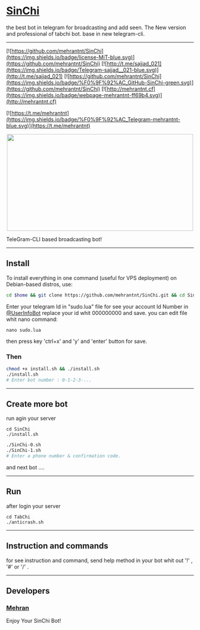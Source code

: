 # [SinChi](https://t.me/mehrantnt681)


the best bot in telegram for broadcasting and add seen. The New version and professional of tabchi bot. base in new telegram-cli.

***

[![https://github.com/mehrantnt/SinChi](https://img.shields.io/badge/license-MiT-blue.svg)](https://github.com/mehrantnt/SinChi)
[![http://t.me/sajjad_021](https://img.shields.io/badge/Telegram-sajjad__021-blue.svg)](http://t.me/sajjad_021)
[![https://github.com/mehrantnt/SinChi](https://img.shields.io/badge/%F0%9F%92%AC_GitHub-SinChi-green.svg)](https://github.com/mehrantnt/SinChi)
[![http://mehrantnt.cf](https://img.shields.io/badge/webpage-mehrantnt-ff69b4.svg)](http://mehrantnt.cf)

[![https://t.me/mehrantnt](https://img.shields.io/badge/%F0%9F%92%AC_Telegram-mehrantnt-blue.svg)](https://t.me/mehrantnt)

<p align="center"> <img class="td" style="vertical-align: middle;" src="https://memberplus.gq/tg2.png" alt="" width="500" height="260" /></p>

TeleGram-CLI based broadcasting bot!

****

## Install
To install everything in one command (useful for VPS deployment) on Debian-based distros, use:
```sh
cd $home && git clone https://github.com/mehrantnt/SinChi.git && cd SinChi 
```

Enter your telegram Id in "sudo.lua" file
for see your account Id Number in [@UserInfoBot](https://t.me/userinfobot)
replace your id whit 000000000 and save.
you can edit file whit nano command:
```
nano sudo.lua
```
then
press key 'ctrl+x' and 'y' and 'enter' button for save.

### Then

```sh
chmod +x install.sh && ./install.sh
./install.sh
# Enter bot number : 0-1-2-3-...
```

***

## Create more bot
run agin your server

```
cd SinChi
./install.sh
```

```sh
./SinChi-0.sh
./SinChi-1.sh
# Enter a phone number & confirmation code.
```
and next bot ....

***

## Run
after login your server

```
cd TabChi
./anticrash.sh
```

***

## Instruction and commands 

for see instruction and command, send help method in your bot whit out '!' , '#' or '/' .

***

## Developers

### [Mehran](https://t.me/sajjad_021)

Enjoy Your SinChi Bot!
